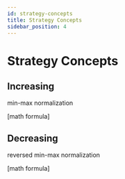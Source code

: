 ```yaml
---
id: strategy-concepts
title: Strategy Concepts
sidebar_position: 4
---
```


# Strategy Concepts

## Increasing
min-max normalization

[math formula]

## Decreasing
reversed min-max normalization

[math formula]

